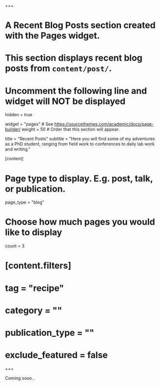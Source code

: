 +++
# A Recent Blog Posts section created with the Pages widget.
# This section displays recent blog posts from `content/post/`.

# Uncomment the following line and widget will NOT be displayed
hidden = true

widget = "pages"  # See https://sourcethemes.com/academic/docs/page-builder/
weight = 50  # Order that this section will appear.

title = "Recent Posts"
subtitle = "Here you will find some of my adventures as a PhD student, ranging from field work to conferences to daily lab work and writing."

[content]
  # Page type to display. E.g. post, talk, or publication.
  page_type = "blog"
  
  # Choose how much pages you would like to display
  count = 3

#	[content.filters]
#		tag = "recipe"
#		category = ""
#		publication_type = ""
#		exclude_featured = false
+++

Coming soon...